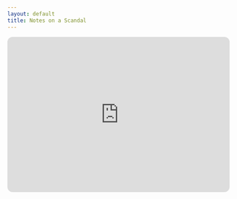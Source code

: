 ```yaml
---
layout: default
title: Notes on a Scandal
---
```


<iframe style="border-radius:12px" src="https://open.spotify.com/embed/playlist/6C4U99K0VVGntDzV6tzEQY?utm_source=generator" width="100%" height="352" frameBorder="0" allowfullscreen="" allow="autoplay; clipboard-write; encrypted-media; fullscreen; picture-in-picture" loading="lazy"></iframe>